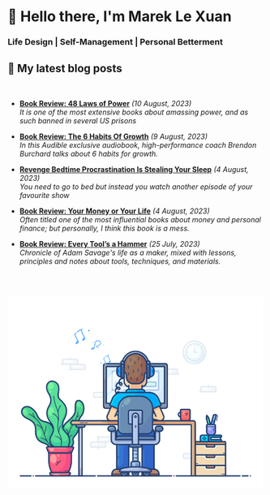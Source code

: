# 👋 Hello there, I'm Marek Le Xuan

### Life Design | Self-Management | Personal Betterment

## 📰 My latest blog posts

<br>

<!-- BLOG-POST-LIST:START -->
 - **[Book Review: 48 Laws of Power](https://mareklexuan.com/book-review-48-laws-of-power/)** *(10 August, 2023)*   
 *It is one of the most extensive books about amassing power, and as such banned in several US prisons*   
   

 - **[Book Review: The 6 Habits Of Growth](https://mareklexuan.com/book-review-the-6-habits-of-growth/)** *(9 August, 2023)*   
 *In this Audible exclusive audiobook, high-performance coach Brendon Burchard talks about 6 habits for growth.*   
   

 - **[Revenge Bedtime Procrastination Is Stealing Your Sleep](https://mareklexuan.com/revenge-bedtime-procrastination-is-stealing-your-sleep/)** *(4 August, 2023)*   
 *You need to go to bed but instead you watch another episode of your favourite show*   
   

 - **[Book Review: Your Money or Your Life](https://mareklexuan.com/book-review-your-money-or-your-life/)** *(4 August, 2023)*   
 *Often titled one of the most influential books about money and personal finance; but personally, I think this book is a mess.*   
   

 - **[Book Review: Every Tool’s a Hammer](https://mareklexuan.com/book-review-every-tools-a-hammer/)** *(25 July, 2023)*   
 *Chronicle of Adam Savage&#39;s life as a maker, mixed with lessons, principles and notes about tools, techniques, and materials.*   
   
<!-- BLOG-POST-LIST:END -->

<br><br>

<p align="center">
  <img src="https://raw.githubusercontent.com/mareklexuan/mareklexuan/main/assets/programmer.gif">
</p>
